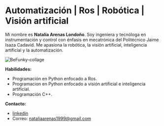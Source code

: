 # Automatización | Ros | Robótica | Visión artificial 

Mi nombre es **Natalia Arenas Londoño**. Soy ingeniera y tecnóloga en instrumentación y control  con énfasis en mecatrónica del Politécnico Jaime Isaza Cadavid. Me apasiona la robótica, la visión artificial, inteligencia artificial y la automatización.

![BeFunky-collage](https://user-images.githubusercontent.com/71849061/209237198-643ed5bd-35fc-4461-8cfa-0567308a66db.jpg)



**Habilidades:**

- Programación en Python enfocado a Ros.
- Programacion en Python enfocado a visión artificial e inteligencia artificial.
- Programación C++.

**Contacto:**

- [linkedin](www.linkedin.com/in/natalia-arenas-londoño)
- Correo: nataliaarenas1999@gmail.com
